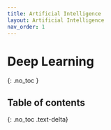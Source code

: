 ```yaml
---
title: Artificial Intelligence
layout: Artificial Intelligence
nav_order: 1
---
```

# Deep Learning
{: .no_toc }

## Table of contents
{: .no_toc .text-delta}